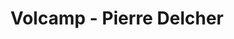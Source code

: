 ---
  name: Pierre Delcher
  title: Volcamp - Pierre Delcher
  abstract: 
  twitter: none
  photo: none
  linkedin: none
  keynotes: false
---